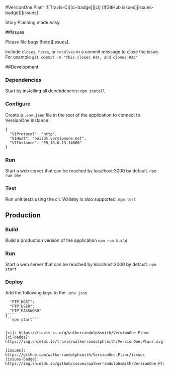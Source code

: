 #VersionOne.Planr [![Travis-CI][ci-badge]][ci] [![GitHub issues][issues-badge]][issues]

Story Planning made easy.

##Issues 

Please file bugs [here][issues].

Include `closes`, `fixes`, or `resolves` in a commit message to close the issue.  
For example `git commit -m "This closes #34, and closes #23"`

##Development

### Dependencies
Start by installing all dependencies:
```npm install```

### Configure
Create a `.env.json` file in the root of the application to connect to VersionOne instance:

```
{
  "V1Protocol": "http",
  "V1Host": "builds.versionone.net",
  "V1Instance": "PR_16.0.13.14860"
}
```

### Run
Start a web server that can be reached by localhost:3000 by default.
```npm run dev```

### Test
Run unit tests using the cli. Wallaby is also supported.
```npm test```

## Production

### Build
Build a production version of the application
```npm run build```

### Run
Start a web server that can be reached by localhost:3000 by default.
```npm start```

### Deploy
Add the following keys to the `.env.json`.
```{
  "FTP_HOST":
  "FTP_USER":
  "FTP_PASSWORD"
}```
```npm start```


[ci]: https://travis-ci.org/walkerrandolphsmith/VersionOne.Planr
[ci-badge]: https://img.shields.io/travis/walkerrandolphsmith/VersionOne.Planr.svg

[issues]: https://github.com/walkerrandolphsmith/VersionOne.Planr/issues
[issues-badge]: https://img.shields.io/github/issues/walkerrandolphsmith/VersionOne.Planr.svg
